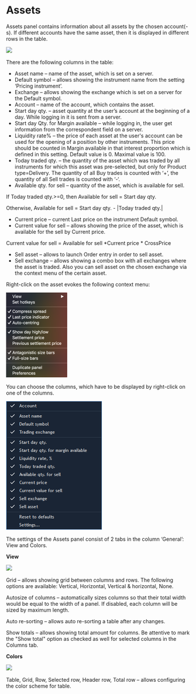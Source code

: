# Assets

Assets panel contains information about all assets by the chosen account\(-s\). If different accounts have the same asset, then it is displayed in different rows in the table.

![](../../../.gitbook/assets/new-assets.png)


There are the following columns in the table:

* Asset name – name of the asset, which is set on a server.
* Default symbol – allows showing the instrument name from the setting ‘Pricing instrument’.
* Exchange – allows showing the exchange which is set on a server for the Default symbol.
* Account – name of the account, which contains the asset.
* Start day qty. – asset quantity at the user’s account at the beginning of a day. While logging in it is sent from a server.
* Start day Qty. for Margin available – while logging in, the user get information from the correspondent field on a server.
* Liquidity rate% – the price of each asset at the user's account can be used for the opening of a position by other instruments. This price should be counted in Margin available in that interest proportion which is defined in this setting. Default value is 0. Maximal value is 100.
* Today traded qty. – the quantity of the asset which was traded by all instruments for which this asset was pre-selected, but only for Product type=Delivery. The quantity of all Buy trades is counted with ‘+’, the quantity of all Sell trades is counted with ‘-‘.
* Available qty. for sell – quantity of the asset, which is available for sell.

If Today traded qty.&gt;=0, then Available for sell = Start day qty.

Otherwise, Available for sell = Start day qty. - \|Today traded qty.\|

* Current price – current Last price on the instrument Default symbol.
* Current value for sell – allows showing the price of the asset, which is available for the sell by Current price.

Current value for sell = Available for sell \*Current price \* CrossPrice

* Sell asset – allows to launch Order entry in order to sell asset.
* Sell exchange – allows showing a combo box with all exchanges where the asset is traded. Also you can sell asset on the chosen exchange via the context menu of the certain asset.

Right-click on the asset evokes the following context menu:

![](../../../.gitbook/assets/menu%20%283%29.png)


You can choose the columns, which have to be displayed by right-click on one of the columns.

![](../../../.gitbook/assets/menu2.png)


The settings of the Assets panel consist of 2 tabs in the column ‘General’: View and Colors.

**View**

![](../../../.gitbook/assets/view-assets.png)


Grid – allows showing grid between columns and rows. The following options are available: Vertical, Horizontal, Vertical & horizontal, None.

Autosize of columns – automatically sizes columns so that their total width would be equal to the width of a panel. If disabled, each column will be sized by maximum length.

Auto re-sorting – allows auto re-sorting a table after any changes.

Show totals – allows showing total amount for columns. Be attentive to mark the "Show total" option as checked as well for selected columns in the Columns tab.

**Colors**

![](../../../.gitbook/assets/colors-assets.png)


Table, Grid, Row, Selected row, Header row, Total row – allows configuring the color scheme for table.

